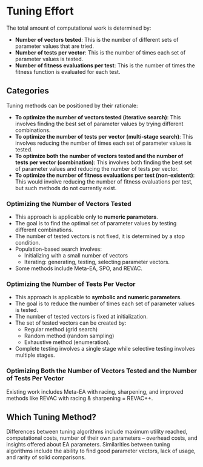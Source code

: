 # Tuning Effort

The total amount of computational work is determined by:
- **Number of vectors tested**: This is the number of different sets of parameter values that are tried.
- **Number of tests per vector**: This is the number of times each set of parameter values is tested.
- **Number of fitness evaluations per test**: This is the number of times the fitness function is evaluated for each test.

## Categories

Tuning methods can be positioned by their rationale:
- **To optimize the number of vectors tested (iterative search)**: This involves finding the best set of parameter values by trying different combinations.
- **To optimize the number of tests per vector (multi-stage search)**: This involves reducing the number of times each set of parameter values is tested.
- **To optimize both the number of vectors tested and the number of tests per vector (combination)**: This involves both finding the best set of parameter values and reducing the number of tests per vector.
- **To optimize the number of fitness evaluations per test (non-existent)**: This would involve reducing the number of fitness evaluations per test, but such methods do not currently exist.

### **Optimizing the Number of Vectors Tested**
- This approach is applicable only to **numeric parameters**.
- The goal is to find the optimal set of parameter values by testing different combinations.
- The number of tested vectors is not fixed, it is determined by a stop condition.
- Population-based search involves:
	- Initializing with a small number of vectors
	- Iterating: generating, testing, selecting parameter vectors.
- Some methods include Meta-EA, SPO, and REVAC.

### **Optimizing the Number of Tests Per Vector**
- This approach is applicable to **symbolic and numeric parameters**.
- The goal is to reduce the number of times each set of parameter values is tested.
- The number of tested vectors is fixed at initialization.
- The set of tested vectors can be created by:
	- Regular method (grid search)
	- Random method (random sampling)
	- Exhaustive method (enumeration).
- Complete testing involves a single stage while selective testing involves multiple stages.

### **Optimizing Both the Number of Vectors Tested and the Number of Tests Per Vector**
Existing work includes Meta-EA with racing, sharpening, and improved methods like REVAC with racing & sharpening = REVAC++.

## **Which Tuning Method?**
Differences between tuning algorithms include maximum utility reached, computational costs, number of their own parameters – overhead costs, and insights offered about EA parameters. Similarities between tuning algorithms include the ability to find good parameter vectors, lack of usage, and rarity of solid comparisons.